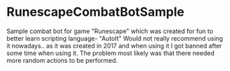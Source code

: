 # RunescapeCombatBotSample
Sample combat bot for game "Runescape" which was created for fun to better learn scripting language- "AutoIt"
Would not really recommend using it nowadays.. as it was created in 2017 and when using it I got banned after some time when using it. The problem most likely was that there needed more random actions to be performed.
